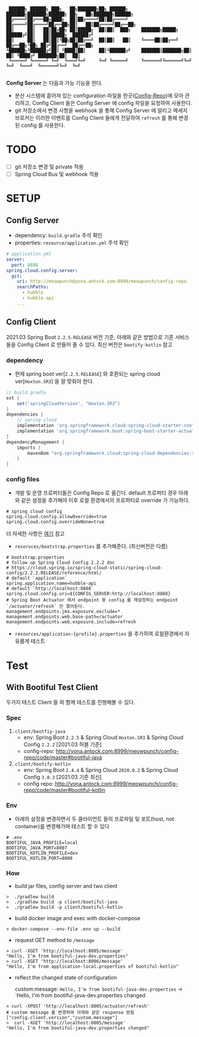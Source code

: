 ```

 ██████╗ ██████╗ ███╗   ██╗███████╗██╗ ██████╗     ███████╗███████╗██████╗ ██╗   ██╗███████╗██████╗ 
██╔════╝██╔═══██╗████╗  ██║██╔════╝██║██╔════╝     ██╔════╝██╔════╝██╔══██╗██║   ██║██╔════╝██╔══██╗
██║     ██║   ██║██╔██╗ ██║█████╗  ██║██║  ███╗    ███████╗█████╗  ██████╔╝██║   ██║█████╗  ██████╔╝
██║     ██║   ██║██║╚██╗██║██╔══╝  ██║██║   ██║    ╚════██║██╔══╝  ██╔══██╗╚██╗ ██╔╝██╔══╝  ██╔══██╗
╚██████╗╚██████╔╝██║ ╚████║██║     ██║╚██████╔╝    ███████║███████╗██║  ██║ ╚████╔╝ ███████╗██║  ██║
 ╚═════╝ ╚═════╝ ╚═╝  ╚═══╝╚═╝     ╚═╝ ╚═════╝     ╚══════╝╚══════╝╚═╝  ╚═╝  ╚═══╝  ╚══════╝╚═╝  ╚═╝  


```
**Config Server** 는 다음과 가능 기능을 한다.
- 분산 시스템에 흩어져 있는 configuration 파일을 한곳([Config-Repo](http://meowpunch@yona.antock.com:8999/meowpunch/config-repo))에 모아 관리하고, Config Client 들은 Config Server 에 config 파일을 요청하여 사용한다.
- git 저장소에서 변경 사항을 webhook 을 통해 Config Server 에 알리고 메세지 브로커는 이러한 이벤트를 Config Client 들에게 전달하여 `refresh` 를 통해 변경된 config 를 사용한다.

# TODO
- [ ] git 저장소 변경 및 private 적용
- [ ] Spring Cloud Bus 및 webhook 적용

# SETUP
## Config Server
- dependency: `build.gradle` 주석 확인
- properties: `resource/application.yml` 주석 확인
```yaml
# application.yml
server:
  port: 8888
spring.cloud.config.server:
  git:
    uri: http://meowpunch@yona.antock.com:8999/meowpunch/config-repo
    searchPaths:
      - hubble
      - hubble-api
    ...
```

## Config Client
2021.03 Spring Boot `2.2.5.RELEASE` 버전 기준, 아래와 같은 방법으로 기존 서비스들을 Config Client 로 만들어 줄 수 있다. 
최신 버전은 `bootify-kotlin` 참고

### dependency
- 현재 spring boot ver[`2.2.5.RELEASE`] 와 호환되는 spring cloud ver[`Hoxton.SR3`] 을 잘 맞춰야 한다.
```groovy
// build.gradle
ext {
	set('springCloudVersion', "Hoxton.SR3")
}
dependencies {
	// spring cloud
	implementation 'org.springframework.cloud:spring-cloud-starter-config'
	implementation 'org.springframework.boot:spring-boot-starter-actuator'
}
dependencyManagement {
	imports {
		mavenBom "org.springframework.cloud:spring-cloud-dependencies:${springCloudVersion}"
	}
}
```

### config files

- 개발 및 운영 프로퍼티들은 Config Repo 로 옮긴다. default 프로퍼티 경우 아래와 같은 설정을 추가해야 이후 로컬 환경에서의 프로퍼티로 override 가 가능하다.
```properties
# spring cloud config
spring.cloud.config.allowOverride=true
spring.cloud.config.overrideNone=true
```
더 자세한 사항은 [여기](https://cloud.spring.io/spring-cloud-commons/multi/multi__spring_cloud_context_application_context_services.html#overriding-bootstrap-properties) 참고

- `resoruces/bootstrap.properties` 를 추가해준다. (최신버전은 다름)
```properties
# bootstrap.properties
# follow up Spring Cloud Config 2.2.2 doc
# https://cloud.spring.io/spring-cloud-static/spring-cloud-config/2.2.2.RELEASE/reference/html/
# default `application`
spring.application.name=hubble-api
# default `http://localhost:8888`
spring.cloud.config.uri=${CONFIG_SERVER:http://localhost:8888}
# Spring Boot Actuator 에서 endpoint 중 config 를 재설정하는 endpoint `/actuator/refresh` 만 열어둔다.
management.endpoints.jmx.exposure.exclude=*
management.endpoints.web.base-path=/actuator
management.endpoints.web.exposure.include=refresh
```

- `resources/application-{profile}.properties` 을 추가하여 로컬환경에서 자유롭게 테스트 

# Test

## With Bootiful Test Client
두가지 테스트 Client 들 와 함께 테스트를 진행해볼 수 있다.

### Spec
1. `client/bootfiy-java`
    - env: Spring Boot `2.2.5` & Spring Cloud `Hoxton.SR3` & Spring Cloud Config `2.2.2` [2021.03 허블 기준]
    - config-repo: http://yona.antock.com:8999/meowpunch/config-repo/code/master#bootiful-java
2. `client/bootify-kotlin`
    - env: Spring Boot `2.4.4` & Spring Cloud `2020.0.2` & Spring Cloud Config `3.0.3` [2021.03 기준 최신]
    - config repo: http://yona.antock.com:8999/meowpunch/config-repo/code/master#bootiful-kotlin

### Env
- 아래의 설정을 변경하면서 두 클라이언트 들의 프로파일 및 포트(host, not container)를 변경해가며 테스트 할 수 있다
```properties
# .env
BOOTIFUL_JAVA_PROFILE=local
BOOTIFUL_JAVA_PORT=8007
BOOTIFUL_KOTLIN_PROFILE=dev
BOOTIFUL_KOTLIN_PORT=8008
```

### How
- build jar files, config server and two client 
```shell
>  ./gradlew build
>  ./gradlew build -p client/bootiful-java
>  ./gradlew build -p client/bootiful-kotlin
```

- build docker image and exec with docker-compose
```shell
> docker-compose --env-file .env up --build
```

- request GET method to `/message`
```shell
> curl -XGET 'http://localhost:8005/message'
"Hello, I'm from bootiful-java-dev.properties"   
> curl -XGET 'http://localhost:8006/message'
"Hello, I'm from application-local.properties of bootiful-kotlin"
```

- reflect the changed state of configuration
  
  custom:message: `Hello, I'm from bootiful-java-dev.properties` -> `Hello, I'm from bootiful-java-dev.properties changed
```shell
> curl -XPOST 'http://localhost:8005/actuator/refresh'
# custom message 를 변경하여 아래와 같은 response 받음
["config.client.version","custom.message"]                    
>  curl -XGET 'http://localhost:8005/message'
"Hello, I'm from bootiful-java-dev.properties changed"
```
